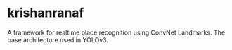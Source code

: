 # krishanranaf
A framework for realtime place recognition using ConvNet Landmarks. The base architecture used in YOLOv3.
